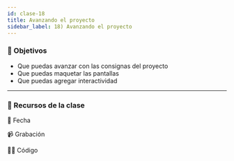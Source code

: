 ```yaml
---
id: clase-18
title: Avanzando el proyecto
sidebar_label: 18) Avanzando el proyecto
---
```


### 🏁 Objetivos

- Que puedas avanzar con las consignas del proyecto
- Que puedas maquetar las pantallas
- Que puedas agregar interactividad

---

### 🚀 Recursos de la clase

📆 Fecha

📹 Grabación

👩‍💻 Código
